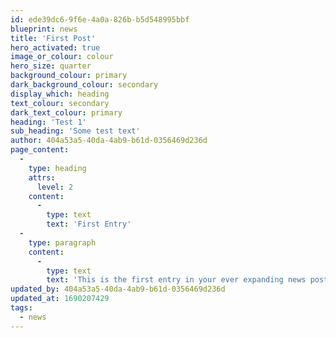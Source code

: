 ```yaml
---
id: ede39dc6-9f6e-4a0a-826b-b5d548995bbf
blueprint: news
title: 'First Post'
hero_activated: true
image_or_colour: colour
hero_size: quarter
background_colour: primary
dark_background_colour: secondary
display_which: heading
text_colour: secondary
dark_text_colour: primary
heading: 'Test 1'
sub_heading: 'Some test text'
author: 404a53a5-40da-4ab9-b61d-0356469d236d
page_content:
  -
    type: heading
    attrs:
      level: 2
    content:
      -
        type: text
        text: 'First Entry'
  -
    type: paragraph
    content:
      -
        type: text
        text: 'This is the first entry in your ever expanding news posts.'
updated_by: 404a53a5-40da-4ab9-b61d-0356469d236d
updated_at: 1690207429
tags:
  - news
---
```

